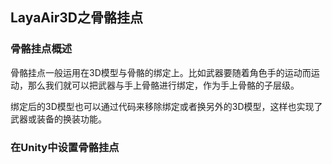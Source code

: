 ## LayaAir3D之骨骼挂点

### 骨骼挂点概述

骨骼挂点一般运用在3D模型与骨骼的绑定上。比如武器要随着角色手的运动而运动，那么我们就可以把武器与手上骨骼进行绑定，作为手上骨骼的子层级。

绑定后的3D模型也可以通过代码来移除绑定或者换另外的3D模型，这样也实现了武器或装备的换装功能。



### 在Unity中设置骨骼挂点



